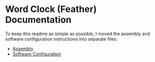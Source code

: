 # Word Clock (Feather) Documentation

To keep this readme as simple as possible, I moved the assembly and software configuration instructions into separate files:

* [Assembly](assembly.md)
* [Software Configuration](software.md)

